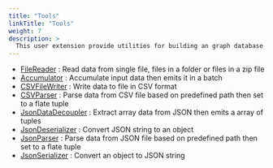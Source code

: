 ```yaml
---
title: "Tools"
linkTitle: "Tools"
weight: 7
description: >
  This user extension provide utilities for building an graph database related flogo application
---
```


* [FileReader](https://github.com/TIBCOSoftware/labs-graphbuilder-contrib/blob/master/tools/trigger/filereader/)
	: Read data from single file, files in a folder or files in a zip file
* [Accumulator](https://github.com/TIBCOSoftware/labs-graphbuilder-contrib/blob/master/tools/activity/accumulator/)
	: Accumulate input data then emits it in a batch
* [CSVFileWriter](https://github.com/TIBCOSoftware/labs-graphbuilder-contrib/blob/master/tools/activity/csvfilewriter/)
	: Write data to file in CSV format
* [CSVParser](https://github.com/TIBCOSoftware/labs-graphbuilder-contrib/blob/master/tools/activity/csvparser/)
	: Parse data from CSV file based on predefined path then set to a flate tuple
* [JsonDataDecoupler](https://github.com/TIBCOSoftware/labs-graphbuilder-contrib/blob/master/tools/activity/jsondatadecoupler/)
	: Extract array data from JSON then emits a array of tuples
* [JsonDeserializer](https://github.com/TIBCOSoftware/labs-graphbuilder-contrib/blob/master/tools/activity/jsondeserializer/)
	: Convert JSON string to an object
* [JsonParser](https://github.com/TIBCOSoftware/labs-graphbuilder-contrib/blob/master/tools/activity/jsonparser/)
	: Parse data from JSON file based on predefined path then set to a flate tuple
* [JsonSerializer](https://github.com/TIBCOSoftware/labs-graphbuilder-contrib/blob/master/tools/activity/jsonserializer/)
	: Convert an object to JSON string
